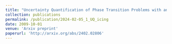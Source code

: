 ```yaml
---
title: "Uncertainty Quantification of Phase Transition Problems with an Injection Boundary"
collection: publications
permalink: /publication/2024-02-05_1_UQ_icing
date: 2009-10-01
venue: 'Arxiv preprint'
paperurl: 'http://arxiv.org/abs/2402.02806'
---
```

